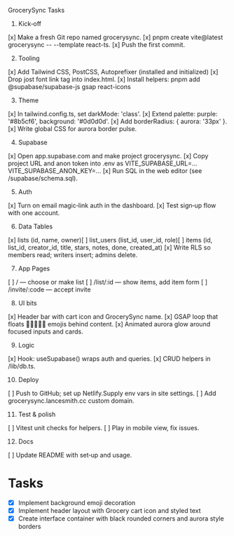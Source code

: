 GrocerySync Tasks

1. Kick‑off

[x] Make a fresh Git repo named grocerysync.
[x] pnpm create vite@latest grocerysync -- --template react-ts.
[x] Push the first commit.

2. Tooling

[x] Add Tailwind CSS, PostCSS, Autoprefixer (installed and initialized)
[x] Drop jost font link tag into index.html.
[x] Install helpers: pnpm add @supabase/supabase-js gsap react-icons

3. Theme

[x] In tailwind.config.ts, set darkMode: 'class'.
[x] Extend palette: purple: '#8b5cf6', background: '#0d0d0d'.
[x] Add borderRadius: { aurora: '33px' }.
[x] Write global CSS for aurora border pulse.

4. Supabase

[x] Open app.supabase.com and make project grocerysync.
[x] Copy project URL and anon token into .env as VITE_SUPABASE_URL=... VITE_SUPABASE_ANON_KEY=...
[x] Run SQL in the web editor (see /supabase/schema.sql).

5. Auth

[x] Turn on email magic‑link auth in the dashboard.
[x] Test sign‑up flow with one account.

6. Data Tables

[x] lists (id, name, owner)[ ] list_users (list_id, user_id, role)[ ] items (id, list_id, creator_id, title, stars, notes, done, created_at)
[x] Write RLS so members read; writers insert; admins delete.

7. App Pages

[ ] / — choose or make list
[ ] /list/:id — show items, add item form
[ ] /invite/:code — accept invite

8. UI bits

[x] Header bar with cart icon and GrocerySync name.
[x] GSAP loop that floats 🍌🍞🥕🥛🥦 emojis behind content.
[x] Animated aurora glow around focused inputs and cards.

9. Logic

[x] Hook: useSupabase() wraps auth and queries.
[x] CRUD helpers in /lib/db.ts.

10. Deploy

[ ] Push to GitHub; set up Netlify.Supply env vars in site settings.
[ ] Add grocerysync.lancesmith.cc custom domain.

11. Test & polish

[ ] Vitest unit checks for helpers.
[ ] Play in mobile view, fix issues.

12. Docs

[ ] Update README with set‑up and usage.

# Tasks

- [x] Implement background emoji decoration
- [x] Implement header layout with Grocery cart icon and styled text
- [x] Create interface container with black rounded corners and aurora style borders